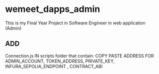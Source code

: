 # wemeet_dapps_admin
This is my Final Year Project in Software Engineer in web application (Admin)
## ADD 
Connection.js IN scripts folder that contain:
COPY PASTE ADDRESS FOR ADMIN_ACCOUNT, TOKEN_ADDRESS, PRIVATE_KEY, INFURA_SEPOLIA_ENDPOINT , CONTRACT_ABI
